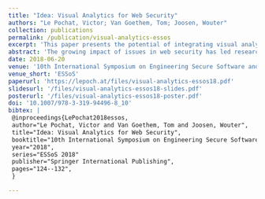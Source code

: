 ```yaml
---
title: "Idea: Visual Analytics for Web Security"
authors: "Le Pochat, Victor; Van Goethem, Tom; Joosen, Wouter"
collection: publications
permalink: /publication/visual-analytics-essos
excerpt: 'This paper presents the potential of integrating visual analytics into the analysis process for web security studies, in order to make this process more efficient.'
abstract: 'The growing impact of issues in web security has led researchers to conduct large-scale measurements aimed at analyzing and understanding web-related ecosystems. Comprehensive solutions for data collection on a large set of websites have been developed, but analysis practices remain ad hoc, requiring additional efforts and slowing down investigations. A promising approach to data analysis is visual analytics, where interactive visualizations are used to speed up data exploration. However, this approach has not yet been applied to web security, and creating such a solution requires addressing domain-specific challenges. In this paper, we show how visual analytics can help in analyzing the data from web security studies. We present a case study of leveraging an interactive visualization tool to replicate a security study, and evaluate a prototype tool implementing visual analytics techniques designed for web security. We conclude that such a tool would provide a solution that allows researchers to more effectively study web security issues.'
date: 2018-06-20
venue: '10th International Symposium on Engineering Secure Software and Systems'
venue_short: 'ESSoS'
paperurl: 'https://lepoch.at/files/visual-analytics-essos18.pdf'
slidesurl: '/files/visual-analytics-essos18-slides.pdf'
posterurl: '/files/visual-analytics-essos18-poster.pdf'
doi: '10.1007/978-3-319-94496-8_10'
bibtex: |
 @inproceedings{LePochat2018essos,
 author="Le Pochat, Victor and Van Goethem, Tom and Joosen, Wouter",
 title="Idea: Visual Analytics for Web Security",
 booktitle="10th International Symposium on Engineering Secure Software and Systems",
 year="2018",
 series="ESSoS 2018"
 publisher="Springer International Publishing",
 pages="124--132",
 }

---
```


